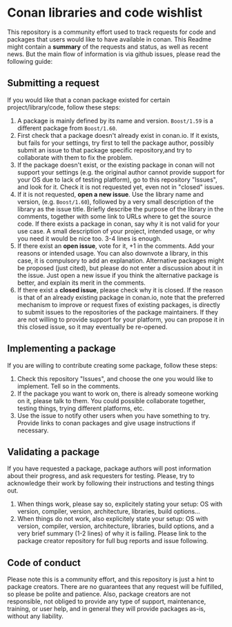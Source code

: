 # Conan libraries and code wishlist

This repository is a community effort used to track requests for code and packages that users would like to have available
in conan. This Readme might contain a **summary** of the requests and status, as well as recent news. But the
main flow of information is via github issues, please read the following guide:


## Submitting a request

If you would like that a conan package existed for certain project/library/code, follow these steps:

1. A package is mainly defined by its name and version. `Boost/1.59` is a different package from `Boost/1.60`.
2. First check that a package doesn't already exist in conan.io. If it exists, but fails for your settings, try
first to tell the package author, possibly submit an issue to that package specific repository,and try to
collaborate with them to fix the problem. 
3. If the package doesn't exist, or the existing package in conan will not support your settings (e.g. the
original author cannot provide support for your OS due to lack of testing platform), go to 
this repository "Issues", and look for it. Check it is not requested yet, even not in "closed" issues.
4. If it is not requested, **open a new issue**. Use the library name and version, (e.g. `Boost/1.60`),
followed by a very small description of the library as the issue title. 
Briefly describe the purpose of the library in the comments, together with some link
to URLs where to get the source code. If there exists a package in conan, say why it is not valid for
your use case. A small description of your project, intended usage, or why you need
it would be nice too. 3-4 lines is enough.
5. If there exist an **open issue**, vote for it, +1 in the comments. Add your reasons or intended usage.
You can also downvote a library, in this case, it is compulsory to add an explanation. Alternative packages
might be proposed (just cited), but please do not enter a discussion about it in the issue. Just open a new issue if you
think the alternative package is better, and explain its merit in the comments.
6. If there exist a **closed issue**, please check why it is closed. If the reason is that of
an already existing package in conan.io, note that the preferred mechanism to improve or request fixes
of existing packages, is directly to submit issues to the repositories of the package maintainers. If
they are not willing to provide support for your platform, you can propose it in this closed issue, so it may
eventually be re-opened.

## Implementing a package

If you are willing to contribute creating some package, follow these steps:

1. Check this repository "Issues", and choose the one you would like to implement. Tell so in the comments.
2. If the package you want to work on, there is already someone working on it, please talk to them. You
could possible collaborate together, testing things, trying different platforms, etc.
3. Use the issue to notify other users when you have something to try. Provide links to conan packages and
give usage instructions if necessary.


## Validating a package

If you have requested a package, package authors will post information about their progress, and ask
requesters for testing. Please, try to acknowledge their work by following their instructions and
testing things out.

1. When things work, please say so, explicitely stating your setup: OS with version, compiler, version,
architecture, libraries, build options...
2. When things do not work, also explicitely state your setup: OS with version, compiler, version,
architecture, libraries, build options, and a very brief summary (1-2 lines) of why it is failing. Please link
to the package creator repository for full bug reports and issue following.


## Code of conduct

Please note this is a community effort, and this repository is just a hint to package creators.
There are no guarantees that any request will be fulfilled, so
please be polite and patience. Also, package creators are not responsible, not obliged to provide
any type of support, maintenance, training, or user help, and in general they will provide
packages as-is, without any liability. 

